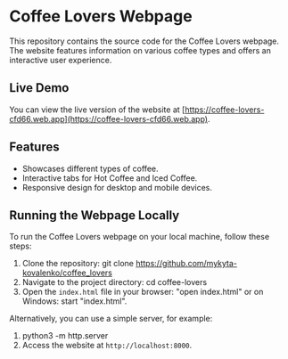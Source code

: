 # Coffee Lovers Webpage

This repository contains the source code for the Coffee Lovers webpage.
The website features information on various coffee types and offers an interactive user experience.

## Live Demo

You can view the live version of the website at [https://coffee-lovers-cfd66.web.app](https://coffee-lovers-cfd66.web.app).

## Features

- Showcases different types of coffee.
- Interactive tabs for Hot Coffee and Iced Coffee.
- Responsive design for desktop and mobile devices.

## Running the Webpage Locally

To run the Coffee Lovers webpage on your local machine, follow these steps:

1. Clone the repository:
   git clone https://github.com/mykyta-kovalenko/coffee_lovers
2. Navigate to the project directory:
   cd coffee-lovers
3. Open the `index.html` file in your browser: "open index.html" or on Windows: start "index.html".

Alternatively, you can use a simple server, for example:

1. python3 -m http.server
2. Access the website at `http://localhost:8000`.
